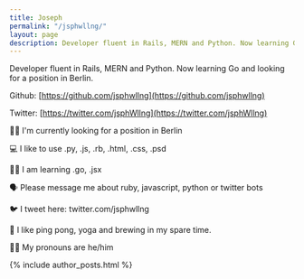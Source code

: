 ```yaml
---
title: Joseph
permalink: "/jsphwllng/"
layout: page
description: Developer fluent in Rails, MERN and Python. Now learning Go and looking for a position in Berlin.
---
```


Developer fluent in Rails, MERN and Python. Now learning Go and looking for a position in Berlin.

Github: [https://github.com/jsphwllng](https://github.com/jsphwllng)

Twitter: [https://twitter.com/jsphWllng](https://twitter.com/jsphWllng)

👨‍💻 I'm currently looking for a position in Berlin

💻 I like to use .py, .js, .rb, .html, .css, .psd

👨‍🎓 I am learning .go, .jsx

🗣 Please message me about ruby, javascript, python or twitter bots

🐦 I tweet here: twitter.com/jsphwllng

🎨 I like ping pong, yoga and brewing in my spare time.

🙆‍♂️ My pronouns are he/him

{% include author_posts.html %}
